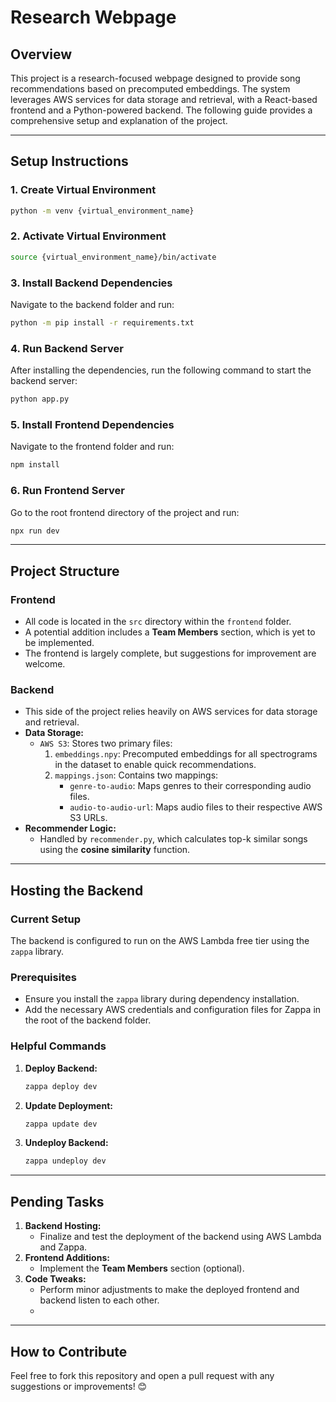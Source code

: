 # Research Webpage

## Overview
This project is a research-focused webpage designed to provide song recommendations based on precomputed embeddings. The system leverages AWS services for data storage and retrieval, with a React-based frontend and a Python-powered backend. The following guide provides a comprehensive setup and explanation of the project.

---

## Setup Instructions

### 1. Create Virtual Environment
```bash
python -m venv {virtual_environment_name}
```

### 2. Activate Virtual Environment
```bash
source {virtual_environment_name}/bin/activate
```

### 3. Install Backend Dependencies
Navigate to the backend folder and run:
```bash
python -m pip install -r requirements.txt
```

### 4. Run Backend Server
After installing the dependencies, run the following command to start the backend server:
```bash
python app.py
```

### 5. Install Frontend Dependencies
Navigate to the frontend folder and run:
```bash
npm install
```

### 6. Run Frontend Server
Go to the root frontend directory of the project and run:
```bash
npx run dev
```

---

## Project Structure

### **Frontend**
- All code is located in the `src` directory within the `frontend` folder.
- A potential addition includes a **Team Members** section, which is yet to be implemented.
- The frontend is largely complete, but suggestions for improvement are welcome.

### **Backend**
- This side of the project relies heavily on AWS services for data storage and retrieval.
- **Data Storage:**
  - `AWS S3`: Stores two primary files:
    1. `embeddings.npy`: Precomputed embeddings for all spectrograms in the dataset to enable quick recommendations.
    2. `mappings.json`: Contains two mappings:
       - `genre-to-audio`: Maps genres to their corresponding audio files.
       - `audio-to-audio-url`: Maps audio files to their respective AWS S3 URLs.
- **Recommender Logic:**
  - Handled by `recommender.py`, which calculates top-k similar songs using the **cosine similarity** function.

---

## Hosting the Backend
### Current Setup
The backend is configured to run on the AWS Lambda free tier using the `zappa` library.

### Prerequisites
- Ensure you install the `zappa` library during dependency installation.
- Add the necessary AWS credentials and configuration files for Zappa in the root of the backend folder.

### Helpful Commands
1. **Deploy Backend:**
   ```bash
   zappa deploy dev
   ```
2. **Update Deployment:**
   ```bash
   zappa update dev
   ```
3. **Undeploy Backend:**
   ```bash
   zappa undeploy dev
   ```

---

## Pending Tasks
1. **Backend Hosting:**
   - Finalize and test the deployment of the backend using AWS Lambda and Zappa.
2. **Frontend Additions:**
   - Implement the **Team Members** section (optional).
3. **Code Tweaks:**
   - Perform minor adjustments to make the deployed frontend and backend listen to each other.
   - 
---

## How to Contribute
Feel free to fork this repository and open a pull request with any suggestions or improvements! 😊
